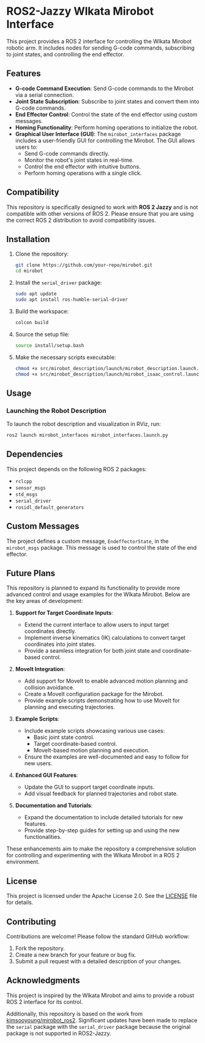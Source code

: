 # ROS2-Jazzy Wlkata Mirobot Interface

This project provides a ROS 2 interface for controlling the Wlkata Mirobot robotic arm. It includes nodes for sending G-code commands, subscribing to joint states, and controlling the end effector.

## Features

- **G-code Command Execution**: Send G-code commands to the Mirobot via a serial connection.
- **Joint State Subscription**: Subscribe to joint states and convert them into G-code commands.
- **End Effector Control**: Control the state of the end effector using custom messages.
- **Homing Functionality**: Perform homing operations to initialize the robot.
- **Graphical User Interface (GUI)**: The `mirobot_interfaces` package includes a user-friendly GUI for controlling the Mirobot. The GUI allows users to:
  - Send G-code commands directly.
  - Monitor the robot's joint states in real-time.
  - Control the end effector with intuitive buttons.
  - Perform homing operations with a single click.

## Compatibility

This repository is specifically designed to work with **ROS 2 Jazzy** and is not compatible with other versions of ROS 2. Please ensure that you are using the correct ROS 2 distribution to avoid compatibility issues.

## Installation

1. Clone the repository:
   ```bash
   git clone https://github.com/your-repo/mirobot.git
   cd mirobot
   ```

2. Install the `serial_driver` package:
   ```bash
   sudo apt update
   sudo apt install ros-humble-serial-driver
   ```

3. Build the workspace:
   ```bash
   colcon build
   ```

4. Source the setup file:
   ```bash
   source install/setup.bash
   ```

5. Make the necessary scripts executable:
   ```bash
   chmod +x src/mirobot_description/launch/mirobot_description.launch.py
   chmod +x src/mirobot_description/launch/mirobot_isaac_control.launch.py
   ```

## Usage

### Launching the Robot Description

To launch the robot description and visualization in RViz, run:
```bash
ros2 launch mirobot_interfaces mirobot_interfaces.launch.py
```

## Dependencies

This project depends on the following ROS 2 packages:

- `rclcpp`
- `sensor_msgs`
- `std_msgs`
- `serial_driver`
- `rosidl_default_generators`

## Custom Messages

The project defines a custom message, `EndeffectorState`, in the `mirobot_msgs` package. This message is used to control the state of the end effector.

## Future Plans

This repository is planned to expand its functionality to provide more advanced control and usage examples for the Wlkata Mirobot. Below are the key areas of development:

1. **Support for Target Coordinate Inputs**:
   - Extend the current interface to allow users to input target coordinates directly.
   - Implement inverse kinematics (IK) calculations to convert target coordinates into joint states.
   - Provide a seamless integration for both joint state and coordinate-based control.

2. **MoveIt Integration**:
   - Add support for MoveIt to enable advanced motion planning and collision avoidance.
   - Create a MoveIt configuration package for the Mirobot.
   - Provide example scripts demonstrating how to use MoveIt for planning and executing trajectories.

3. **Example Scripts**:
   - Include example scripts showcasing various use cases:
     - Basic joint state control.
     - Target coordinate-based control.
     - MoveIt-based motion planning and execution.
   - Ensure the examples are well-documented and easy to follow for new users.

4. **Enhanced GUI Features**:
   - Update the GUI to support target coordinate inputs.
   - Add visual feedback for planned trajectories and robot state.

5. **Documentation and Tutorials**:
   - Expand the documentation to include detailed tutorials for new features.
   - Provide step-by-step guides for setting up and using the new functionalities.

These enhancements aim to make the repository a comprehensive solution for controlling and experimenting with the Wlkata Mirobot in a ROS 2 environment.

## License

This project is licensed under the Apache License 2.0. See the [LICENSE](LICENSE) file for details.

## Contributing

Contributions are welcome! Please follow the standard GitHub workflow:

1. Fork the repository.
2. Create a new branch for your feature or bug fix.
3. Submit a pull request with a detailed description of your changes.

## Acknowledgments

This project is inspired by the Wlkata Mirobot and aims to provide a robust ROS 2 interface for its control.

Additionally, this repository is based on the work from [kimsooyoung/mirobot_ros2](https://github.com/kimsooyoung/mirobot_ros2). Significant updates have been made to replace the `serial` package with the `serial_driver` package because the original package is not supported in ROS2-Jazzy.
